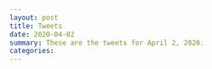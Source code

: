 ```yaml
---
layout: post
title: Tweets
date: 2020-04-02
summary: These are the tweets for April 2, 2020.
categories:
---
```


